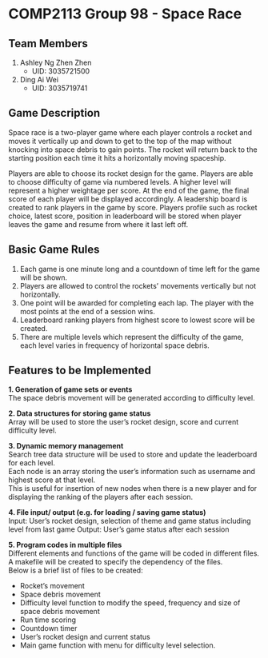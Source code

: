 # COMP2113 Group 98 - Space Race
## Team Members
1. Ashley Ng Zhen Zhen 
   - UID: 3035721500
2. Ding Ai Wei
   - UID: 3035719741
## Game Description 
Space race is a two-player game where each player controls a rocket and moves it vertically up and down to get to the top of the map without knocking into space debris to gain points. The rocket will return back to the starting position each time it hits a horizontally moving spaceship.

Players are able to choose its rocket design for the game. Players are able to choose difficulty of game via numbered levels. A higher level will represent a higher weightage per score. At the end of the game, the final score of each player will be displayed accordingly. A leadership board is created to rank players in the game by score. Players profile such as rocket choice, latest score, position in leaderboard will be stored when player leaves the game and resume from where it last left off.

## Basic Game Rules 
1. Each game is one minute long and a countdown of time left for the game will be shown.
2. Players are allowed to control the rockets’ movements vertically but not horizontally.
3. One point will be awarded for completing each lap. The player with the most points at the end of a session wins.
4. Leaderboard ranking players from highest score to lowest score will be created. 
5. There are multiple levels which represent the difficulty of the game, each level varies in frequency of horizontal space debris. 

## Features to be Implemented
**1. Generation of game sets or events**  
The space debris movement will be generated according to difficulty level. 

**2. Data structures for storing game status**  
Array will be used to store the user’s rocket design, score and current difficulty level. 

**3. Dynamic memory management**  
Search tree data structure will be used to store and update the leaderboard for each level.   
Each node is an array storing the user’s information such as username and highest score at that level.   
This is useful for insertion of new nodes when there is a new player and for displaying the ranking of the players after each session.   

**4. File input/ output (e.g. for loading / saving game status)**  
Input: User’s rocket design, selection of theme and game status including level from last game 
Output: User’s game status after each session 

**5. Program codes in multiple files**  
Different elements and functions of the game will be coded in different files.   
A makefile will be created to specify the dependency of the files.   
Below is a brief list of files to be created:
   - Rocket’s movement 
   - Space debris movement 
   - Difficulty level function to modify the speed, frequency and size of space debris movement
   - Run time scoring 
   - Countdown timer 
   - User’s rocket design and current status
   - Main game function with menu for difficulty level selection.
